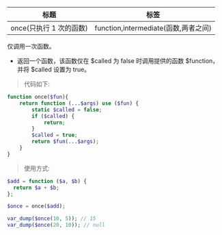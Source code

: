 | 标题                    | 标签                                              |
| ----------------------- | ------------------------------------------------- |
| once(只执行 1 次的函数) | function,intermediate(函数,两者之间) |

仅调用一次函数。

- 返回一个函数，该函数仅在 $called 为 false 时调用提供的函数 $function，并将 $called 设置为 true。

> 代码如下:

```php
function once($fun){
    return function (...$args) use ($fun) {
        static $called = false;
        if ($called) {
            return;
        }
        $called = true;
        return $fun(...$args);
    }
}
```

> 使用方式:

```php
$add = function ($a, $b) {
  return $a + $b;
};

$once = once($add);

var_dump($once(10, 5)); // 15
var_dump($once(20, 10)); // null
```
